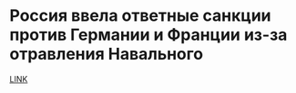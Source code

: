 # Россия ввела ответные санкции против Германии и Франции из-за отравления Навального



[LINK](https://varlamov.ru/4090965.html)
